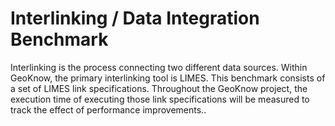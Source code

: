 Interlinking / Data Integration Benchmark
=========================================

Interlinking is the process connecting two different data sources. Within GeoKnow, the primary interlinking tool is LIMES. This benchmark consists of a set of LIMES link specifications. Throughout the GeoKnow project, the execution time of executing those link specifications will be measured to track the effect of performance improvements..

